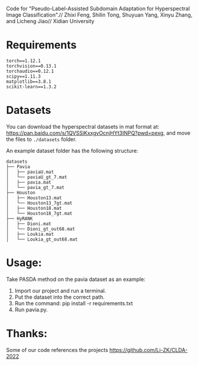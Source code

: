 Code for "Pseudo-Label-Assisted Subdomain Adaptation for Hyperspectral Image Classification".//
Zhixi Feng, Shilin Tong, Shuyuan Yang, Xinyu Zhang, and Licheng Jiao//
Xidian University

# Requirements

```
torch==1.12.1
torchvision==0.13.1
torchaudio==0.12.1
scipy==1.11.3
matplotlib==3.8.1
scikit-learn==1.3.2
```

# 

# Datasets

You can download the hyperspectral datasets in mat format at: https://pan.baidu.com/s/1QVSSiKxxgvOcnjHYt3INPQ?pwd=pexg, and move the files to `./datasets` folder.

An example dataset folder has the following structure:

```
datasets
├── Pavia
│   ├── paviaU.mat
│   └── paviaU_gt_7.mat
│   ├── pavia.mat
│   └── pavia_gt_7.mat
├── Houston
│   ├── Houston13.mat
│   └── Houston13_7gt.mat
│   ├── Houston18.mat
│   └── Houston18_7gt.mat
├── HyRANK
│   ├── Dioni.mat
│   └── Dioni_gt_out68.mat
│   ├── Loukia.mat
│   └── Loukia_gt_out68.mat
```

# Usage:

Take PASDA method on the pavia dataset as an example:

1. Import our project and run a terminal.
2. Put the dataset into the correct path.
3. Run the command: pip install -r requirements.txt
4. Run pavia.py. 

# Thanks:
Some of our code references the projects
https://github.com/Li-ZK/CLDA-2022
